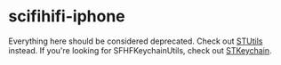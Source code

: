 scifihifi-iphone
================

Everything here should be considered deprecated. Check out [STUtils](http://github.com/ldandersen/STUtils) instead. If you're looking for SFHFKeychainUtils, check out [STKeychain](https://github.com/ldandersen/STUtils/blob/master/Security/STKeychain.h).
